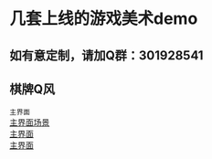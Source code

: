 # 几套上线的游戏美术demo
## 如有意定制，请加Q群：301928541

## **棋牌Q风**
`主界面`<br>
[主界面场景](./棋牌Q风/主界面场景.jpg)<br>
[主界面](./棋牌Q风/主界面.jpg)<br>
[主界面](./棋牌Q风/主场景.gif)